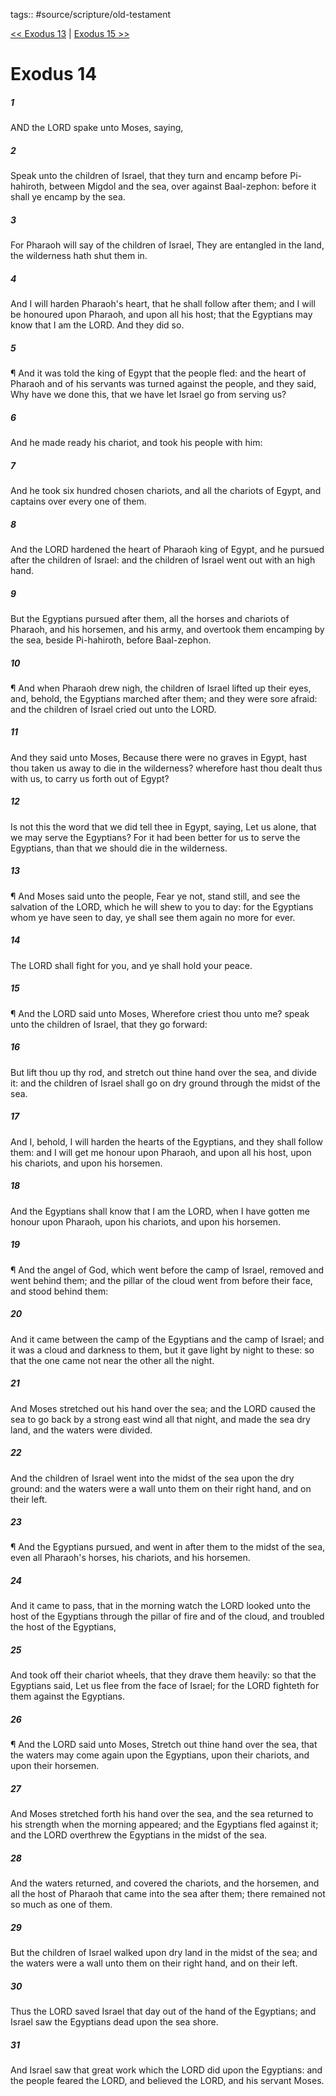 tags:: #source/scripture/old-testament

[<< Exodus 13](/old-testament/02_Exodus/Exodus_13.md) | [Exodus 15 >>](/old-testament/02_Exodus/Exodus_15.md)

# Exodus 14

##### 1

AND the LORD spake unto Moses, saying,

##### 2

Speak unto the children of Israel, that they turn and encamp before Pi-hahiroth, between Migdol and the sea, over against Baal-zephon: before it shall ye encamp by the sea.

##### 3

For Pharaoh will say of the children of Israel, They are entangled in the land, the wilderness hath shut them in.

##### 4

And I will harden Pharaoh's heart, that he shall follow after them; and I will be honoured upon Pharaoh, and upon all his host; that the Egyptians may know that I am the LORD. And they did so.

##### 5

¶ And it was told the king of Egypt that the people fled: and the heart of Pharaoh and of his servants was turned against the people, and they said, Why have we done this, that we have let Israel go from serving us?

##### 6

And he made ready his chariot, and took his people with him:

##### 7

And he took six hundred chosen chariots, and all the chariots of Egypt, and captains over every one of them.

##### 8

And the LORD hardened the heart of Pharaoh king of Egypt, and he pursued after the children of Israel: and the children of Israel went out with an high hand.

##### 9

But the Egyptians pursued after them, all the horses and chariots of Pharaoh, and his horsemen, and his army, and overtook them encamping by the sea, beside Pi-hahiroth, before Baal-zephon.

##### 10

¶ And when Pharaoh drew nigh, the children of Israel lifted up their eyes, and, behold, the Egyptians marched after them; and they were sore afraid: and the children of Israel cried out unto the LORD.

##### 11

And they said unto Moses, Because there were no graves in Egypt, hast thou taken us away to die in the wilderness? wherefore hast thou dealt thus with us, to carry us forth out of Egypt?

##### 12

Is not this the word that we did tell thee in Egypt, saying, Let us alone, that we may serve the Egyptians? For it had been better for us to serve the Egyptians, than that we should die in the wilderness.

##### 13

¶ And Moses said unto the people, Fear ye not, stand still, and see the salvation of the LORD, which he will shew to you to day: for the Egyptians whom ye have seen to day, ye shall see them again no more for ever.

##### 14

The LORD shall fight for you, and ye shall hold your peace.

##### 15

¶ And the LORD said unto Moses, Wherefore criest thou unto me? speak unto the children of Israel, that they go forward:

##### 16

But lift thou up thy rod, and stretch out thine hand over the sea, and divide it: and the children of Israel shall go on dry ground through the midst of the sea.

##### 17

And I, behold, I will harden the hearts of the Egyptians, and they shall follow them: and I will get me honour upon Pharaoh, and upon all his host, upon his chariots, and upon his horsemen.

##### 18

And the Egyptians shall know that I am the LORD, when I have gotten me honour upon Pharaoh, upon his chariots, and upon his horsemen.

##### 19

¶ And the angel of God, which went before the camp of Israel, removed and went behind them; and the pillar of the cloud went from before their face, and stood behind them:

##### 20

And it came between the camp of the Egyptians and the camp of Israel; and it was a cloud and darkness to them, but it gave light by night to these: so that the one came not near the other all the night.

##### 21

And Moses stretched out his hand over the sea; and the LORD caused the sea to go back by a strong east wind all that night, and made the sea dry land, and the waters were divided.

##### 22

And the children of Israel went into the midst of the sea upon the dry ground: and the waters were a wall unto them on their right hand, and on their left.

##### 23

¶ And the Egyptians pursued, and went in after them to the midst of the sea, even all Pharaoh's horses, his chariots, and his horsemen.

##### 24

And it came to pass, that in the morning watch the LORD looked unto the host of the Egyptians through the pillar of fire and of the cloud, and troubled the host of the Egyptians,

##### 25

And took off their chariot wheels, that they drave them heavily: so that the Egyptians said, Let us flee from the face of Israel; for the LORD fighteth for them against the Egyptians.

##### 26

¶ And the LORD said unto Moses, Stretch out thine hand over the sea, that the waters may come again upon the Egyptians, upon their chariots, and upon their horsemen.

##### 27

And Moses stretched forth his hand over the sea, and the sea returned to his strength when the morning appeared; and the Egyptians fled against it; and the LORD overthrew the Egyptians in the midst of the sea.

##### 28

And the waters returned, and covered the chariots, and the horsemen, and all the host of Pharaoh that came into the sea after them; there remained not so much as one of them.

##### 29

But the children of Israel walked upon dry land in the midst of the sea; and the waters were a wall unto them on their right hand, and on their left.

##### 30

Thus the LORD saved Israel that day out of the hand of the Egyptians; and Israel saw the Egyptians dead upon the sea shore.

##### 31

And Israel saw that great work which the LORD did upon the Egyptians: and the people feared the LORD, and believed the LORD, and his servant Moses.
